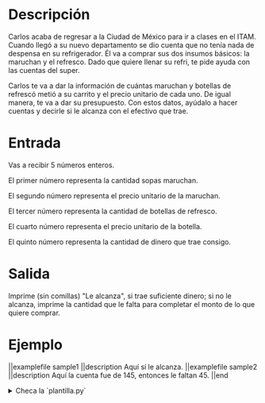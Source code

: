 # Descripción

Carlos acaba de regresar a la Ciudad de México para ir a clases en el ITAM. Cuando llegó a su nuevo departamento se dio cuenta que no tenía nada de despensa en su refrigerador. Él va a comprar sus dos insumos básicos: la maruchan y el refresco. Dado que quiere llenar su refri, te pide ayuda con las cuentas del super.

Carlos te va a dar la información de cuántas maruchan y botellas de refrescó metió a su carrito y el precio unitario de cada uno. De igual manera, te va a dar su presupuesto. Con estos datos, ayúdalo a hacer cuentas y decirle si le alcanza con el efectivo que trae.

# Entrada

Vas a recibir 5 números enteros.

El primer número representa la cantidad sopas maruchan.

El segundo número representa el precio unitario de la maruchan.

El tercer número representa la cantidad de botellas de refresco.

El cuarto número representa el precio unitario de la botella.

El quinto número representa la cantidad de dinero que trae consigo.

# Salida

Imprime (sin comillas) "Le alcanza", si trae suficiente dinero; si no le alcanza, imprime la cantidad que le falta para completar el monto de lo que quiere comprar.

# Ejemplo

||examplefile
sample1
||description
Aquí sí le alcanza.
||examplefile
sample2
||description
Aquí la cuenta fue de 145, entonces le faltan 45.
||end

<details><summary>Checa la `plantilla.py`</summary>

{{plantilla.py}}

</details>
